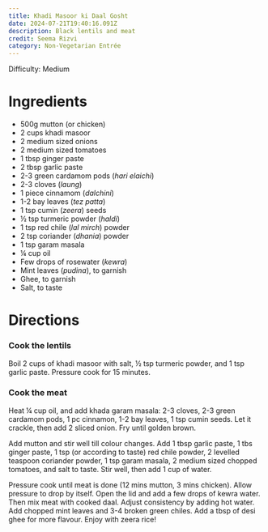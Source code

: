 ```yaml
---
title: Khadi Masoor ki Daal Gosht
date: 2024-07-21T19:40:16.091Z
description: Black lentils and meat
credit: Seema Rizvi
category: Non-Vegetarian Entrée
---
```


Difficulty: Medium

# Ingredients
* 500g mutton (or chicken)
* 2 cups khadi masoor
* 2 medium sized onions
* 2 medium sized tomatoes
* 1 tbsp ginger paste
* 2 tbsp garlic paste
* 2-3 green cardamom pods (_hari elaichi_)
* 2-3 cloves (_laung_)
* 1 piece cinnamom (_dalchini_)
* 1-2 bay leaves (_tez patta_)
* 1 tsp cumin (_zeera_) seeds
* ½ tsp turmeric powder (_haldi_)
* 1 tsp red chile (_lal mirch_) powder
* 2 tsp coriander (_dhania_) powder
* 1 tsp garam masala
* ¼ cup oil
* Few drops of rosewater (_kewra_)
* Mint leaves (_pudina_), to garnish
* Ghee, to garnish
* Salt, to taste

# Directions
### Cook the lentils
Boil 2 cups of khadi masoor with salt, ½ tsp turmeric powder, and 1 tsp garlic paste. Pressure cook for 15 minutes.

### Cook the meat
Heat ¼ cup oil, and add khada garam masala: 2-3 cloves, 2-3 green cardamom pods, 1 pc cinnamon, 1-2 bay leaves, 1 tsp cumin seeds. Let it crackle, then add 2 sliced onion. Fry until golden brown.

Add mutton and stir well till colour changes. Add 1 tbsp garlic paste, 1 tbs ginger paste, 1 tsp (or according to taste) red chile powder, 2 levelled teaspoon coriander powder, 1 tsp garam masala, 2 medium sized chopped tomatoes, and salt to taste. Stir well, then add 1 cup of water.

Pressure cook until meat is done (12 mins mutton, 3 mins chicken). Allow pressure to drop by itself. Open the lid and add a few drops of kewra water. Then mix meat with cooked daal. Adjust consistency by adding hot water. Add chopped mint leaves and 3-4 broken green chiles. Add a tbsp of desi ghee for more flavour. Enjoy with zeera rice!
